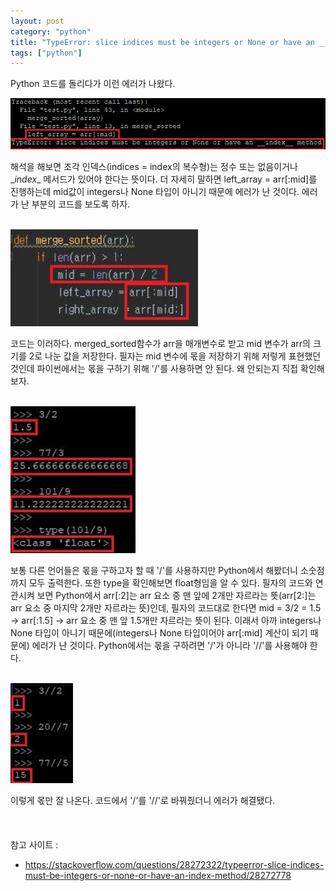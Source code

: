 ```yaml
---
layout: post
category: "python"
title: "TypeError: slice indices must be integers or None or have an __index__ method"
tags: ["python"]
---
```


Python 코드를 돌리다가 이런 에러가 나왔다. 

<img src="https://github.com/P00HP00H/P00HP00H.github.io/blob/master/img/python/60.JPG?raw=true" width="750px">

해석을 해보면 조각 인덱스(indices = index의 복수형)는 정수 또는 없음이거나 \__index__ 메서드가 있어야 한다는 뜻이다. 더 자세히 말하면 left_array = arr[:mid]를 진행하는데 mid값이 integers나 None 타입이 아니기 때문에 에러가 난 것이다. 에러가 난 부분의 코드를 보도록 하자.<br><br>

<img src="https://github.com/P00HP00H/P00HP00H.github.io/blob/master/img/python/63.JPG?raw=true" width="300px">

코드는 이러하다. merged_sorted함수가 arr을 매개변수로 받고 mid 변수가 arr의 크기를 2로 나눈 값을 저장한다. 필자는 mid 변수에 몫을 저장하기 위해 저렇게 표현했던 것인데 파이썬에서는 몫을 구하기 위해 '/'를 사용하면 안 된다. 왜 안되는지 직접 확인해보자. <br><br>

<img src="https://github.com/P00HP00H/P00HP00H.github.io/blob/master/img/python/61.JPG?raw=true" width="200px">

보통 다른 언어들은 몫을 구하고자 할 때 '/'를 사용하지만 Python에서 해봤더니 소숫점까지 모두 출력한다. 또한 type을 확인해보면 float형임을 알 수 있다. 필자의 코드와 연관시켜 보면 Python에서 arr[:2]는 arr 요소 중 맨 앞에 2개만 자르라는 뜻(arr[2:]는 arr 요소 중 마지막 2개만 자르라는 뜻)인데, 필자의 코드대로 한다면 mid = 3/2 = 1.5 -> arr[:1.5] -> arr 요소 중 맨 앞 1.5개만 자르라는 뜻이 된다. 이래서 아까 integers나 None 타입이 아니기 때문에(integers나 None 타입이어야 arr[:mid] 계산이 되기 때문에) 에러가 난 것이다. Python에서는 몫을 구하려면 '/'가 아니라 '//'를 사용해야 한다. <br><br>

<img src="https://github.com/P00HP00H/P00HP00H.github.io/blob/master/img/python/62.JPG?raw=true" width="100px">

이렇게 몫만 잘 나온다. 코드에서 '/'를 '//'로 바꿔줬더니 에러가 해결됐다.<br><br><br><br>참고 사이트 : 

- https://stackoverflow.com/questions/28272322/typeerror-slice-indices-must-be-integers-or-none-or-have-an-index-method/28272778